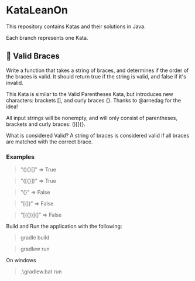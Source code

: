 # KataLeanOn 
This repository contains Katas and their solutions in Java.

Each branch represents one Kata.

## 🥋 Valid Braces 

Write a function that takes a string of braces, and determines if the order of the braces is valid. It should return true if the string is valid, and false if it's invalid.

This Kata is similar to the Valid Parentheses Kata, but introduces new characters: brackets [], and curly braces {}. Thanks to @arnedag for the idea!

All input strings will be nonempty, and will only consist of parentheses, brackets and curly braces: ()[]{}.

What is considered Valid?
A string of braces is considered valid if all braces are matched with the correct brace.

### Examples
>"(){}[]"   =>  True

> "([{}])"   =>  True

> "(}"       =>  False

> "[(])"     =>  False

> "[({})](]" =>  False


Build and Run the application with the following:
> gradle build

> gradlew run

On windows
> .\gradlew.bat run

